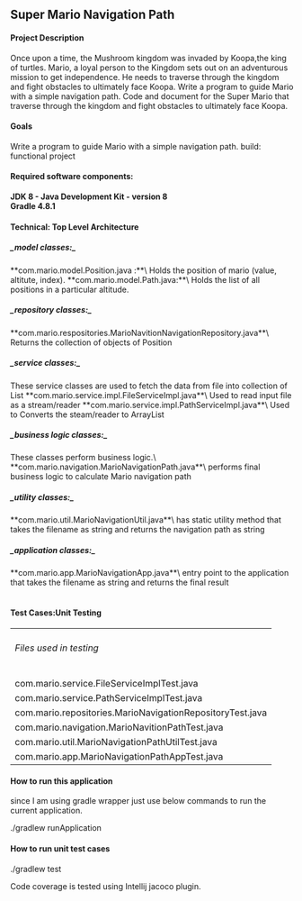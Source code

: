 <h2>Super Mario Navigation Path</h2>
<h4>Project Description</h4>

Once upon a time, the Mushroom kingdom was invaded by Koopa,the king of turtles. 
Mario, a loyal person to the Kingdom sets out on an adventurous mission to get 
independence. He needs to traverse through the kingdom and fight obstacles to 
ultimately face Koopa. Write a program to guide Mario with a simple navigation 
path. Code and document for the Super Mario that traverse through the kingdom 
and fight obstacles to ultimately face Koopa.

<h4>Goals</h4>

Write a program to guide Mario with a simple navigation path.
build: functional project


<h4>Required software components:</h4>

**JDK 8 - Java Development Kit - version 8**\
**Gradle 4.8.1** 

<h4>Technical: Top Level Architecture</h4>

<h5>_model classes:_</h5>
    **com.mario.model.Position.java :**\
        Holds the position of mario (value, altitute, index).
    **com.mario.model.Path.java:**\
        Holds the list of all positions in a particular altitude.
    
<h5>_repository classes:_</h5>
    **com.mario.respositories.MarioNavitionNavigationRepository.java**\
        Returns the collection of objects of Position
       
<h5>_service classes:_</h5>
These service classes are used to fetch the data from file into collection of List
   **com.mario.service.impl.FileServiceImpl.java**\
        Used to read input file as a stream/reader
    **com.mario.service.impl.PathServiceImpl.java**\
        Used to Converts the steam/reader to ArrayList

<h5>_business logic classes:_</h5>
       These classes perform business logic.\
    **com.mario.navigation.MarioNavigationPath.java**\
        performs final business logic to calculate Mario navigation path

<h5>_utility classes:_</h4>
    **com.mario.util.MarioNavigationUtil.java**\
        has static utility method that takes the filename as string and returns
        the navigation path as string
        
<h5>_application classes:_</h4>
    **com.mario.app.MarioNavigationApp.java**\
        entry point to the application that takes the filename as string and returns the
        final result
<br><br>



<h4>Test Cases:Unit Testing</h4>
<table>
<tr><td><h6>Files used in testing</h6></td></tr>
<tr><td>com.mario.service.FileServiceImplTest.java</td></tr>
<tr><td>com.mario.service.PathServiceImplTest.java</td></tr>
<tr><td>com.mario.repositories.MarioNavigationRepositoryTest.java</td></tr>
<tr><td>com.mario.navigation.MarioNavitionPathTest.java</td></tr>
<tr><td>com.mario.util.MarioNavigationPathUtilTest.java</td></tr>
<tr><td>com.mario.app.MarioNavigationPathAppTest.java</td></tr>
</table>


<h4> How to run this application</h4>
since I am using gradle wrapper just use below commands to run the current
application.

./gradlew runApplication

<h4> How to run unit test cases</h4>

./gradlew test

Code coverage is tested using Intellij jacoco plugin.
